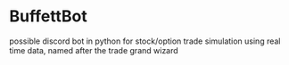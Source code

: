 # BuffettBot
possible discord bot in python for stock/option trade simulation using real time data, named after the trade grand wizard
